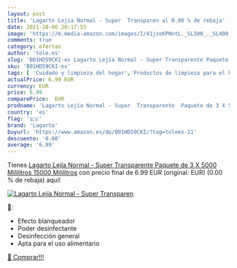```yaml
---
layout: post
title: 'Lagarto Lejía Normal - Super  Transparen al 0.00 % de rebaja'
date: 2021-10-06 20:17:53
image: 'https://m.media-amazon.com/images/I/41jzoKPNntL._SL500_._SL400_.jpg'
comments: true
category: ofertas
author: 'tole.es'
slug: 'B01HD59CKI-es Lagarto Lejía Normal - Super Transparente Paquete de 3 X...'
sku: 'B01HD59CKI-es'
tags: [ 'Cuidado y limpieza del hogar','Productos de limpieza para el hogar','Salud y cuidado personal','lagarto','lejía', ]
actualPrice: 6.99 EUR
currency: EUR
price: 6.99
comparePrice:  EUR
prodname: 'Lagarto Lejía Normal - Super  Transparente  Paquete de 3 X 5000 Mililitros  15000 Mililitros'
country: 'es'
flag: '🇪🇸'
brand: 'Lagarto'
buyurl: 'https://www.amazon.es/dp/B01HD59CKI/?tag=tolees-21'
descuento: '0.00'
average: '6.99'
---
```


Tienes [Lagarto Lejía Normal - Super  Transparente  Paquete de 3 X 5000 Mililitros  15000 Mililitros](https://www.amazon.es/dp/B01HD59CKI/?tag=tolees-21) con precio final de  6.99 EUR (original:  EUR) (0.00 %  de rebaja) aqui!

[![Lagarto Lejía Normal - Super  Transparen](https://m.media-amazon.com/images/I/41jzoKPNntL._SL500_._SL400_.jpg)](https://www.amazon.es/dp/B01HD59CKI/?tag=tolees-21)

🔎:

- Efecto blanqueador
- Poder desinfectante
- Desinfección general
- Apta para el uso alimentario

[🛒 Comprar!!!](https://www.amazon.es/dp/B01HD59CKI/?tag=tolees-21)
